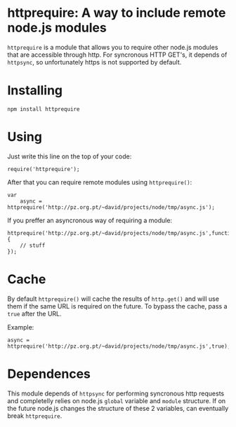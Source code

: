 # httprequire: A way to include remote node.js modules

`httprequire` is a module that allows you to require other node.js modules that are accessible through http. For syncronous HTTP GET's, it depends of `httpsync`, so unfortunately https is not supported by default.


# Installing

	npm install httprequire


# Using

Just write this line on the top of your code:

	require('httprequire');

After that you can require remote modules using `httprequire()`:

	var
	    async = httprequire('http://pz.org.pt/~david/projects/node/tmp/async.js');

If you preffer an asyncronous way of requiring a module:

	httprequire('http://pz.org.pt/~david/projects/node/tmp/async.js',function(async){
		// stuff
	});


# Cache

By default `httprequire()` will cache the results of `http.get()` and will use them if the same URL is required on the future. To bypass the cache, pass a `true` after the URL.

Example:

	async = httprequire('http://pz.org.pt/~david/projects/node/tmp/async.js',true);


# Dependences

This module depends of `httpsync` for performing syncronous http requests and completelly relies on node.js `global` variable and `module` structure. If on the future node.js changes the structure of these 2 variables, can eventually break `httprequire`.
